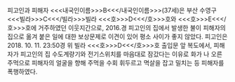 피고인과 피해자 <<<내국인이름>>>B<<</내국인이름>>>(37세)은 부산 수영구 <<<빌라>>>C<<</빌라>>>빌라 <<<호>>>D<<</호>>>호와 <<<호>>>E<<</호>>>호에 거주하였던 이웃지간으로, 2016.경 피고인의 집에서 발생한 불이 피해자의 집으로 옮겨 붙은 일에 대한 보상문제로 이견이 있어 평소 사이가 좋지 않았다.
피고인은 2018. 10. 11. 23:50경 위 빌라 <<<호>>>D<<</호>>>호 출입문 앞 복도에서, 피해자가 피고인의 집 수도계량기와 전기스위치를 마음대로 잠갔다는 이유로 화가 나 오른 주먹으로 피해자의 얼굴을 향해 주먹을 수회 휘두르고 멱살을 잡고 밀치는 등 피해자를 폭행하였다.